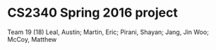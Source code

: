 # CS2340 Spring 2016 project
Team 19 (18) Leal, Austin; Martin, Eric; Pirani, Shayan; Jang, Jin Woo; McCoy, Matthew
